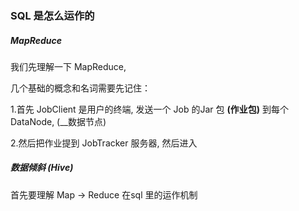 

### SQL 是怎么运作的




 
##### MapReduce

我们先理解一下 MapReduce, 

几个基础的概念和名词需要先记住：

1.首先 JobClient 是用户的终端, 发送一个 Job 的Jar 包 __(作业包)__ 到每个DataNode, (__数据节点)

2.然后把作业提到 JobTracker 服务器, 然后进入


##### 数据倾斜 (Hive)


首先要理解 Map -> Reduce 在sql 里的运作机制
